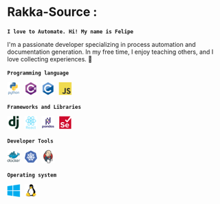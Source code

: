 # Rakka-Source :
**`I love to Automate. Hi! My name is Felipe`**

 I'm a passionate developer specializing in process automation and documentation generation. In my free time, I enjoy teaching others, and I love collecting experiences. 🚀

 **`Programming language`**

<img align="left" width="30px" style="padding-right:10px" bac alt="Python" src="/static/Icons/python-original-wordmark.svg#gh-light-mode-only" />
<img align="left" width="30px" style="padding-right:10px" alt="C#" src="/static/Icons/csharp-original.svg#gh-light-mode-only" />
<img align="left" width="30px" style="padding-right:10px" alt="C" src="/static/Icons/c-original.svg#gh-light-mode-only" />
<img align="left" width="30px" style="padding-right:10px" alt="JS" src="/static/Icons/javascript-original.svg#gh-light-mode-only" /> 
<br />
<br />

**`Frameworks and Libraries`**

<img align="left" width="30px" style="padding-right:10px" alt="Django" src="/static/Icons/django-plain.svg#gh-light-mode-only" />
<img align="left" width="30px" style="padding-right:10px" alt="React" src="/static/Icons/react-original-wordmark.svg#gh-light-mode-only" />
<img align="left" width="30px" style="padding-right:10px" alt="Pandas PY" src="/static/Icons/pandas-original-wordmark.svg#gh-light-mode-only" />
<img align="left" width="30px" style="padding-right:10px" alt="Selenium" src="/static/Icons/selenium-original.svg#gh-light-mode-only" />


<br />
<br />

**`Developer Tools`**

<img align="left" width="30px" style="padding-right:10px" alt="Docker" src="/static/Icons/docker-original-wordmark.svg#gh-light-mode-only" />
<img align="left" width="30px" style="padding-right:10px" alt="Kubernet" src="/static/Icons/kubernetes-plain.svg#gh-light-mode-only" />
<img align="left" width="30px" style="padding-right:10px" alt="Jenkins" src="/static/Icons/jenkins-original.svg#gh-light-mode-only" />

<br />
<br />

**`Operating system`**

<img align="left" width="30px" style="padding-right:10px" alt="Docker" src="/static/Icons/windows-original.svg#gh-light-mode-only" />
<img align="left" width="30px" style="padding-right:10px" alt="Kubernet" src="/static/Icons/linux-original.svg#gh-light-mode-only" />


